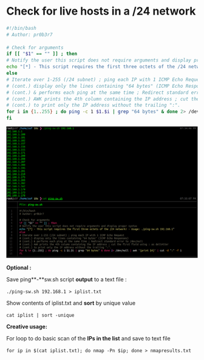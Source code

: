 # Check for live hosts in a /24 network

```bash
#!/bin/bash
# Author: pr0b3r7

# Check for arguments
if [[ "$1" == "" ]] ; then
# Notify the user this script does not require arguments and display proper syntax
echo "[*] - This script requires the first three octets of the /24 network! - Usage: ./ping-sw.sh 192.168.1"
else
# Iterate over 1-255 (/24 subnet) ; ping each IP with 1 ICMP Echo Request
# (cont.) display only the lines containing "64 bytes" (ICMP Echo Responses)
# (cont.) & performs each ping at the same time ; Redirect standard error to /dev/null
# (cont.) AWK prints the 4th column containing the IP address ; cut the first field using : as delimiter
# (cont.) to print only the IP address without the trailing ":".
for i in {1..255} ; do ping -c 1 $1.$i | grep "64 bytes" & done 2> /dev/null | awk '{print $4}' | cut -d ":" -f 1
fi
```

![sample run + source](../../../../.gitbook/assets/image%20%2879%29.png)

**Optional
:**

Save ping**-**sw.sh script **output** to a text file
:

`./ping-sw.sh 192.168.1 > iplist.txt`


Show contents of iplist.txt and **sort** by unique value

`cat iplist | sort -unique`


**Creative usage:**


For loop to do basic scan of the **IPs in the list** and save to text file

`for ip in $(cat iplist.txt); do nmap -Pn $ip; done > nmapresults.txt`

